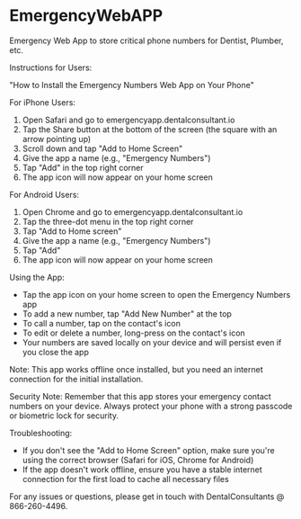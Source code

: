 # EmergencyWebAPP
Emergency Web App to store critical phone numbers for Dentist, Plumber, etc.

Instructions for Users:

"How to Install the Emergency Numbers Web App on Your Phone"

For iPhone Users:
1. Open Safari and go to emergencyapp.dentalconsultant.io
2. Tap the Share button at the bottom of the screen (the square with an arrow pointing up)
3. Scroll down and tap "Add to Home Screen"
4. Give the app a name (e.g., "Emergency Numbers")
5. Tap "Add" in the top right corner
6. The app icon will now appear on your home screen

For Android Users:
1. Open Chrome and go to emergencyapp.dentalconsultant.io
2. Tap the three-dot menu in the top right corner
3. Tap "Add to Home screen"
4. Give the app a name (e.g., "Emergency Numbers")
5. Tap "Add"
6. The app icon will now appear on your home screen

Using the App:
- Tap the app icon on your home screen to open the Emergency Numbers app
- To add a new number, tap "Add New Number" at the top
- To call a number, tap on the contact's icon
- To edit or delete a number, long-press on the contact's icon
- Your numbers are saved locally on your device and will persist even if you close the app

Note: This app works offline once installed, but you need an internet connection for the initial installation.

Security Note: Remember that this app stores your emergency contact numbers on your device. Always protect your phone with a strong passcode or biometric lock for security.

Troubleshooting:
- If you don't see the "Add to Home Screen" option, make sure you're using the correct browser (Safari for iOS, Chrome for Android)
- If the app doesn't work offline, ensure you have a stable internet connection for the first load to cache all necessary files

For any issues or questions, please get in touch with DentalConsultants @ 866-260-4496.
